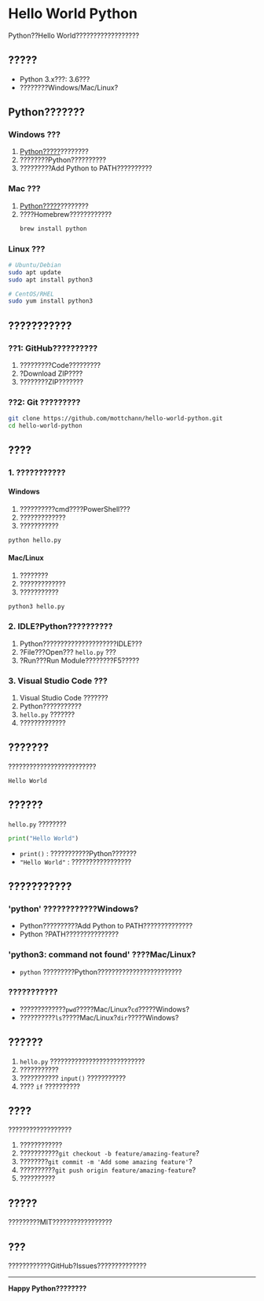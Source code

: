 # Hello World Python

Python??Hello World??????????????????

## ?????

- Python 3.x???: 3.6???
- ????????Windows/Mac/Linux?

## Python???????

### Windows ???
1. [Python?????](https://www.python.org/downloads/)????????
2. ????????Python??????????
3. ?????????Add Python to PATH??????????

### Mac ???
1. [Python?????](https://www.python.org/downloads/)????????
2. ????Homebrew????????????
   ```bash
   brew install python
   ```

### Linux ???
```bash
# Ubuntu/Debian
sudo apt update
sudo apt install python3

# CentOS/RHEL
sudo yum install python3
```

## ???????????

### ??1: GitHub??????????
1. ?????????Code?????????
2. ?Download ZIP????
3. ????????ZIP???????

### ??2: Git ?????????
```bash
git clone https://github.com/mottchann/hello-world-python.git
cd hello-world-python
```

## ????

### 1. ???????????

#### Windows
1. ??????????cmd????PowerShell???
2. ?????????????
3. ???????????
```cmd
python hello.py
```

#### Mac/Linux
1. ????????
2. ?????????????
3. ???????????
```bash
python3 hello.py
```

### 2. IDLE?Python??????????
1. Python?????????????????????IDLE???
2. ?File???Open??? `hello.py` ???
3. ?Run???Run Module????????F5?????

### 3. Visual Studio Code ???
1. Visual Studio Code ???????
2. Python???????????
3. `hello.py` ???????
4. ?????????????

## ???????

?????????????????????????

```
Hello World
```

## ??????

`hello.py` ????????
```python
print("Hello World")
```

- `print()` : ???????????Python???????
- `"Hello World"` : ?????????????????

## ???????????

### 'python' ????????????Windows?
- Python??????????Add Python to PATH??????????????
- Python ?PATH???????????????

### 'python3: command not found' ????Mac/Linux?
- `python` ?????????Python????????????????????????

### ???????????
- ?????????????`pwd`?????Mac/Linux?`cd`?????Windows?
- ??????????`ls`?????Mac/Linux?`dir`?????Windows?

## ??????

1. `hello.py` ???????????????????????????
2. ???????????
3. ??????????? `input()` ???????????
4. ???? `if` ??????????

## ????

??????????????????

1. ????????????
2. ???????????`git checkout -b feature/amazing-feature`?
3. ????????`git commit -m 'Add some amazing feature'`?
4. ??????????`git push origin feature/amazing-feature`?
5. ??????????

## ?????

?????????MIT?????????????????

## ???

????????????GitHub?Issues??????????????

---

**Happy Python????????**